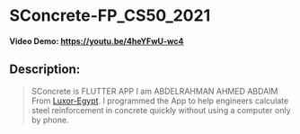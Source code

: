 # SConcrete-FP_CS50_2021
#### Video Demo:  <https://youtu.be/4heYFwU-wc4>
## Description:
> SConcrete is FLUTTER APP
I am ABDELRAHMAN AHMED ABDAIM
From [Luxor-Egypt](https://en.wikipedia.org/wiki/Luxor).
I programmed the App to help engineers calculate steel reinforcement in concrete quickly without using a computer only by phone.


